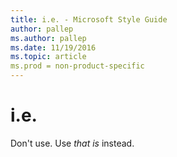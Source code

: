 ```yaml
---
title: i.e. - Microsoft Style Guide
author: pallep
ms.author: pallep
ms.date: 11/19/2016
ms.topic: article
ms.prod = non-product-specific
---
```


# i.e.

Don't use. Use *that is* instead.
